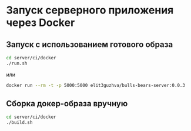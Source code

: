 # Запуск серверного приложения через Docker

## Запуск с использованием готового образа
```bash
cd server/ci/docker
./run.sh
```
или
```bash
docker run --rm -t -p 5000:5000 elit3guzhva/bulls-bears-server:0.0.3
```

## Сборка докер-образа вручную
```bash
cd server/ci/docker
./build.sh
```

